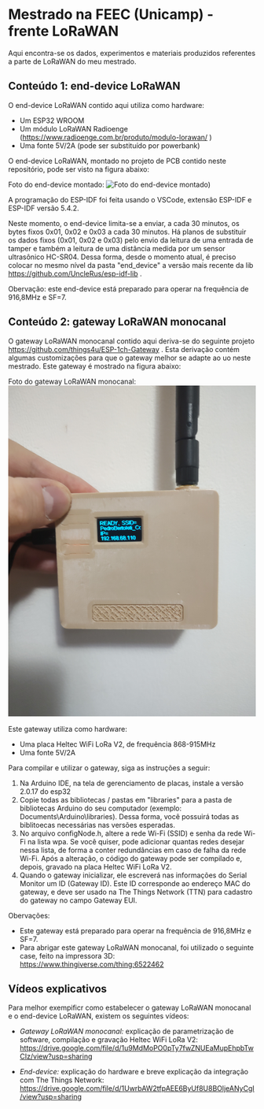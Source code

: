 # Mestrado na FEEC (Unicamp) - frente LoRaWAN

Aqui encontra-se os dados, experimentos e materiais produzidos referentes a parte de LoRaWAN do meu mestrado.

## Conteúdo 1: end-device LoRaWAN

O end-device LoRaWAN contido aqui utiliza como hardware:

* Um ESP32 WROOM
* Um módulo LoRaWAN Radioenge (https://www.radioenge.com.br/produto/modulo-lorawan/ )
* Uma fonte 5V/2A (pode ser substituído por powerbank)

O end-device LoRaWAN, montado no projeto de PCB contido neste repositório, pode ser visto na figura abaixo:

Foto do end-device montado: ![Foto do end-device montado)](https://raw.githubusercontent.com/phfbertoleti/Mestrado_Unicamp_LoRa_e_LoRaWAN/Frente_LoRaWAN/end_device/Fotos/end_device_montado.jpg)

A programação do ESP-IDF foi feita usando o VSCode, extensão ESP-IDF e ESP-IDF versão 5.4.2.

Neste momento, o end-device limita-se a enviar, a cada 30 minutos, os bytes fixos 0x01, 0x02 e 0x03 a cada 30 minutos.
Há planos de substituir os dados fixos (0x01, 0x02 e 0x03) pelo envio da leitura de uma entrada de tamper e também a leitura de uma distância medida por um sensor ultrasônico HC-SR04. Dessa forma, desde o momento atual, é preciso colocar no mesmo nível da pasta "end_device" a versão mais recente da lib https://github.com/UncleRus/esp-idf-lib .

Obervação: este end-device está preparado para operar na frequência de 916,8MHz e SF=7.

## Conteúdo 2: gateway LoRaWAN monocanal

O gateway LoRaWAN monocanal contido aqui deriva-se do seguinte projeto https://github.com/things4u/ESP-1ch-Gateway . Esta derivação contém algumas customizações para que o gateway melhor se adapte ao uo neste mestrado.
Este gateway é mostrado na figura abaixo:

Foto do gateway LoRaWAN monocanal: ![Gateway LoRaWAN monocanal dentro do case feito em impressora 3D)](https://raw.githubusercontent.com/phfbertoleti/Mestrado_Unicamp_LoRa_e_LoRaWAN/main/Frente_LoRaWAN/gateway_monocanal/Fotos/foto_gateway_monocanal_no_case.jpg)

Este gateway utiliza como hardware:

* Uma placa Heltec WiFi LoRa V2, de frequência 868-915MHz
* Uma fonte 5V/2A

Para compilar e utilizar o gateway, siga as instruções a seguir:

1. Na Arduino IDE, na tela de gerenciamento de placas, instale a versão 2.0.17 do esp32
2. Copie todas as bibliotecas / pastas em "libraries" para a pasta de bibliotecas Arduino do seu computador (exemplo: Documents\Arduino\libraries). Dessa forma, você possuirá todas as biblitoecas necessárias nas versões esperadas.
3. No arquivo configNode.h, altere a rede Wi-Fi (SSID) e senha da rede Wi-Fi na lista wpa. Se você quiser, pode adicionar quantas redes desejar nessa lista, de forma a conter redundâncias em caso de falha da rede Wi-Fi.
Após a alteração, o código do gateway pode ser compilado e, depois, gravado na placa Heltec WiFi LoRa V2. 
4. Quando o gateway inicializar, ele escreverá nas informações do Serial Monitor um ID (Gateway ID). Este ID corresponde ao endereço MAC do gateway, e deve ser usado na The Things Network (TTN) para cadastro do gateway no campo Gateway EUI.

Obervações: 
* Este gateway está preparado para operar na frequência de 916,8MHz e SF=7.
* Para abrigar este gateway LoRaWAN monocanal, foi utilizado o seguinte case, feito na impressora 3D: https://www.thingiverse.com/thing:6522462


## Vídeos explicativos

Para melhor exempificr como estabelecer o gateway LoRaWAN monocanal e o end-device LoRaWAN, existem os seguintes vídeos:

* *Gateway LoRaWAN monocanal:* explicação de parametrização de software, compilação e gravação Heltec WiFi LoRa V2: https://drive.google.com/file/d/1u9MdMoPO0pTy7fwZNUEaMupEhpbTwCIz/view?usp=sharing

* *End-device:* explicação do hardware e breve explicação da integração com The Things Network: https://drive.google.com/file/d/1UwrbAW2tfpAEE6ByUf8U8BOljeANyCgI/view?usp=sharing